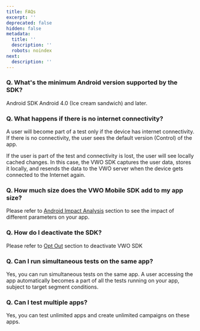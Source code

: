 ```yaml
---
title: FAQs
excerpt: ''
deprecated: false
hidden: false
metadata:
  title: ''
  description: ''
  robots: noindex
next:
  description: ''
---
```

### Q. What's the minimum Android version supported by the SDK?

Android SDK Android 4.0 (Ice cream sandwich) and later.

### Q. What happens if there is no internet connectivity?

A user will become part of a test only if the device has internet connectivity. If there is no connectivity, the user sees the default version (Control) of the app.

If the user is part of the test and connectivity is lost,  the user will see locally cached changes. In this case, the VWO SDK captures the user data, stores it locally, and resends the data to the VWO server when the device gets connected to the Internet again.

### Q. How much size does the VWO Mobile SDK add to my app size?

Please refer to [Android Impact Analysis](ref:android-impact-analysis) section to see the impact of different parameters on your app.

### Q. How do I deactivate the SDK?

Please refer to [Opt Out](ref:android-opt-out) section to deactivate VWO SDK

### Q. Can I run simultaneous tests on the same app?

Yes, you can run simultaneous tests on the same app. A user accessing the app automatically becomes a part of all the tests running on your app, subject to target segment conditions.

### Q. Can I test multiple apps?

Yes, you can test unlimited apps and create unlimited campaigns on these apps.
